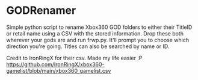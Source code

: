# GODRenamer
Simple python script to rename Xbox360 GOD folders to either their TitleID or retail name using a CSV with the stored information. Drop these both wherever your gods are and run frwp.py.
It'll prompt you to choose which direction you're going. Titles can also be searched by name or ID.

Credit to IronRingX for their csv. Made my life easier :P https://github.com/IronRingX/xbox360-gamelist/blob/main/xbox360_gamelist.csv
